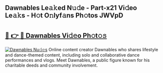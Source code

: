 ## Dawnables Le𝚊𝚔ed N𝚞𝚍e - Part-x21 Vi𝚍eo Le𝚊𝚔s - H𝚘t O𝚗lyf𝚊ns Ph𝚘tos JWVpD

# <h2><a href="http://hf1na3.feru.top/?c=Dawnables">🔗 👉 🔴 Dawnables Vi𝚍𝚎o Ph𝚘t𝚘𝚜</a></h2>

[![Dawnables Nu𝚍𝚎s](https://i.imgur.com/0TWrTi3.gif)](http://hf1na3.feru.top/?c=Dawnables)
Online content creator Dawnables who shares lifestyle and dance-themed content, including solo and collaborative dance performances and vlogs. Meet Dawnables, a public figure known for his charitable deeds and community involvement. 
